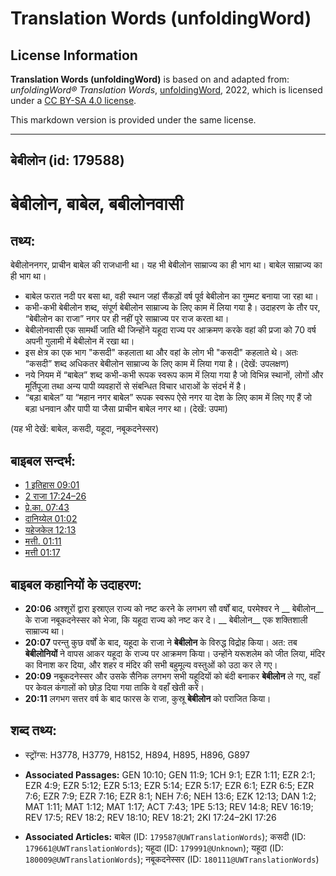 # Translation Words (unfoldingWord)

## License Information

**Translation Words (unfoldingWord)** is based on and adapted from: _unfoldingWord® Translation Words_, [unfoldingWord](https://unfoldingword.org/utw), 2022, which is licensed under a [CC BY-SA 4.0 license](https://creativecommons.org/licenses/by-sa/4.0/legalcode.en).

This markdown version is provided under the same license.



--------------------------------

## बेबीलोन (id: 179588)

बेबीलोन, बाबेल, बबीलोनवासी
==========================

तथ्य:
-----

बेबीलोननगर, प्राचीन बाबेल की राजधानी था। यह भी बेबीलोन साम्राज्य का ही भाग था। बाबेल साम्राज्य का ही भाग था।

* बाबेल फरात नदी पर बसा था, वही स्थान जहां सैंकड़ों वर्ष पूर्व बेबीलोन का गुम्मट बनाया जा रहा था।
* कभी\-कभी बेबीलोन शब्द, संपूर्ण बेबीलोन साम्राज्य के लिए काम में लिया गया है। उदाहरण के तौर पर, “बेबीलोन का राजा” नगर पर ही नहीं पूरे साम्राज्य पर राज करता था।
* बेबीलोनवासी एक सामर्थी जाति थी जिन्होंने यहूदा राज्य पर आक्रमण करके वहां की प्रजा को 70 वर्ष अपनी गुलामी में बेबीलोन में रखा था।
* इस क्षेत्र का एक भाग "कसदी" कहलाता था और वहां के लोग भी "कसदी" कहलाते थे। अतः “कसदी” शब्द अधिकतर बेबीलोन साम्राज्य के लिए काम में लिया गया है। (देखें: उपलक्षण)
* नये नियम में “बाबेल” शब्द कभी\-कभी रूपक स्वरूप काम में लिया गया है जो विभिन्न स्थानों, लोगों और मूर्तिपूजा तथा अन्य पापी व्यवहारों से संबन्धित विचार धाराओं के संदर्भ में है।
* “बड़ा बाबेल” या “महान नगर बाबेल” रूपक स्वरूप ऐसे नगर या देश के लिए काम में लिए गए हैं जो बड़ा धनवान और पापी या जैसा प्राचीन बाबेल नगर था। (देखें: उपमा)

(यह भी देखें: बाबेल, कसदी, यहूदा, नबूकदनेस्सर)

बाइबल सन्दर्भ:
--------------

* [1 इतिहास 09:01](https://ref.ly/1Chr0:0)
* [2 राजा 17:24–26](https://ref.ly/2Kgs0:0)
* [प्रे.का. 07:43](https://ref.ly/Acts7:43)
* [दानिय्येल 01:02](https://ref.ly/Dan1:2)
* [यहेजकेल 12:13](https://ref.ly/Ezek12:13)
* [मत्ती. 01:11](https://ref.ly/Matt1:11)
* [मत्ती 01:17](https://ref.ly/Matt1:17)

बाइबल कहानियों के उदाहरण:
-------------------------

* **20:06** अश्शूरों द्वारा इस्राएल राज्य को नष्ट करने के लगभग सौ वर्षों बाद, परमेश्वर ने \_\_ बेबीलोन\_\_ के राजा नबूकदनेस्सर को भेजा, कि यहूदा राज्य को नष्ट कर दे। \_\_ बेबीलोन\_\_ एक शक्तिशाली साम्राज्य था।
* **20:07** परन्तु कुछ वर्षों के बाद, यहूदा के राजा ने **बेबीलोन** के विरुद्ध विद्रोह किया। अत: तब **बेबीलोनियों** ने वापस आकर यहूदा के राज्य पर आक्रमण किया। उन्होंने यरूशलेम को जीत लिया, मंदिर का विनाश कर दिया, और शहर व मंदिर की सभी बहुमूल्य वस्तुओं को उठा कर ले गए।
* **20:09** नबूकदनेस्सर और उसके सैनिक लगभग सभी यहूदियों को बंदी बनाकर **बेबीलोन** ले गए, वहाँ पर केवल कंगालों को छोड़ दिया गया ताकि वे वहाँ खेती करें।
* **20:11** लगभग सत्तर वर्ष के बाद फारस के राजा, कुस्रू **बेबीलोन** को पराजित किया।

शब्द तथ्य:
----------

* स्ट्रोंग्स: H3778, H3779, H8152, H894, H895, H896, G897

* **Associated Passages:** GEN 10:10; GEN 11:9; 1CH 9:1; EZR 1:11; EZR 2:1; EZR 4:9; EZR 5:12; EZR 5:13; EZR 5:14; EZR 5:17; EZR 6:1; EZR 6:5; EZR 7:6; EZR 7:9; EZR 7:16; EZR 8:1; NEH 7:6; NEH 13:6; EZK 12:13; DAN 1:2; MAT 1:11; MAT 1:12; MAT 1:17; ACT 7:43; 1PE 5:13; REV 14:8; REV 16:19; REV 17:5; REV 18:2; REV 18:10; REV 18:21; 2KI 17:24–2KI 17:26
* **Associated Articles:** बाबेल (ID: `179587@UWTranslationWords`); कसदी (ID: `179661@UWTranslationWords`); यहूदा (ID: `179991@Unknown`); यहूदा (ID: `180009@UWTranslationWords`); नबूकदनेस्सर (ID: `180111@UWTranslationWords`)

